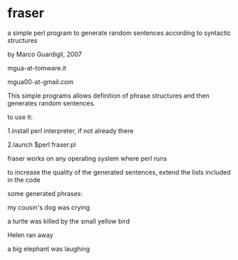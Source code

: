 # fraser
a simple perl program to generate random sentences according to syntactic structures<p>
by Marco Guardigli, 2007<p>mgua-at-tomware.it<p>mgua00-at-gmail.com
<p><p>

This simple programs allows definition of phrase structures and then generates random sentences.
<p>to use it:
<p>
1.install perl interpreter, if not already there<p>
2.launch $perl fraser.pl<p>
<p>
fraser works on any operating system where perl runs<p>
to increase the quality of the generated sentences, extend the lists included in the code
<p>
some generated phrases:
<p><p><p>
my cousin's dog was crying<p>
a turtle was killed by the small yellow bird<p>
Helen ran away<p>
a big elephant was laughing<p>




